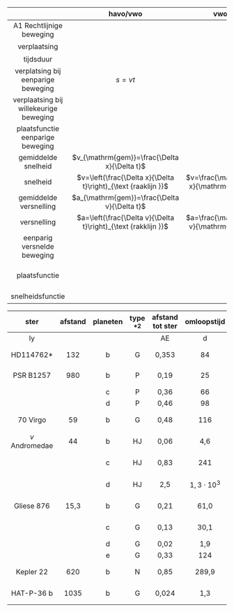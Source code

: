 |                                        |                            havo/vwo                            |                  vwo                   |                overige                |
| :------------------------------------: | :------------------------------------------------------------: | :------------------------------------: | :-----------------------------------: |
|        A1 Rechtlijnige beweging        |                                                                |                                        |                                       |
|              verplaatsing              |                                                                |                                        |          $\Delta x=x_2-x_1$           |
|               tijdsduur                |                                                                |                                        |          $\Delta t=t_2-t_1$           |
|   verplatsing bij eenparige beweging   |                            $s=v t$                             |                                        |                                       |
| verplaatsing bij willekeurige beweging |                                                                |                                        |        $s=v_{\mathrm{gcm}} t$         |
|    plaatsfunctie eenparige beweging    |                                                                |                                        |           $x_{(t)}=x_0+v t$           |
|          gemiddelde snelheid           |          $v_{\mathrm{gem}}=\frac{\Delta x}{\Delta t}$          |                                        |                                       |
|                snelheid                | $v=\left(\frac{\Delta x}{\Delta t}\right)_{\text {raaklijn }}$ | $v=\frac{\mathrm{d} x}{\mathrm{~d} t}$ |            $v=x^{\prime}$             |
|         gemiddelde versnelling         |          $a_{\mathrm{gem}}=\frac{\Delta v}{\Delta t}$          |                                        |                                       |
|              versnelling               | $a=\left(\frac{\Delta v}{\Delta t}\right)_{\text {rakklijn }}$ | $a=\frac{\mathrm{d} v}{\mathrm{~d} t}$ |   $a=v^{\prime}=x^{\prime \prime}$    |
|      eenparig versnelde beweging       |                                                                |                                        |                                       |
|             plaatsfunctie              |                                                                |                                        | $x_{(t)}=x_0+v_0 t+\frac{1}{2} a t^2$ |
|            snelheidsfunctie            |                                                                |                                        |           $v_{(t)}=v_0+a t$           |

|      ster      | afstand | planeten | type ${ }^{* 2}$ | afstand tot ster |   omloopstijd    |      straal       |      massa       | ontdekking |
| :------------: | :-----: | :------: | :--------------: | :--------------: | :--------------: | :---------------: | :--------------: | :--------: |
|       ly       |         |          |                  |        AE        |        d         |         m         |   $m_{\oplus}$   |            |
|   HD114762*    |   132   |    b     |        G         |      0,353       |        84        |                   |     $>3500$      |    1989    |
|   PSR B1257    |   980   |    b     |        P         |       0,19       |        25        | $1,4 \cdot 10^4$  |  $5 \cdot 10^5$  |    1991    |
|                |         |    c     |        P         |       0,36       |        66        |                   |                  |    1994    |
|                |         |    d     |        P         |       0,46       |        98        |                   |                  |    1994    |
|    70 Virgo    |   59    |    b     |        G         |       0,48       |       116        | $1,3 \cdot 10^9$  |       2400       |    1996    |
| $v$ Andromedae |   44    |    b     |        HJ        |       0,06       |       4,6        |                   | $2,3 \cdot 10^2$ |    1996    |
|                |         |    c     |        HJ        |       0,83       |       241        |                   | $6,7 \cdot 10^2$ |    1999    |
|                |         |    d     |        HJ        |       2,5        | $1,3 \cdot 10^3$ |                   | $1,5 \cdot 10^3$ |    1999    |
|   Gliese 876   |  15,3   |    b     |        G         |       0,21       |       61,0       |                   |  $6 \cdot 10^2$  |    1998    |
|                |         |    c     |        G         |       0,13       |       30,1       |                   | $1,8 \cdot 10^2$ |    2000    |
|                |         |    d     |        G         |       0,02       |       1,9        |                   |       7,5        |    2005    |
|                |         |    e     |        G         |       0,33       |       124        |                   |        15        |    2010    |
|   Kepler 22    |   620   |    b     |        N         |       0,85       |      289,9       | $1,53 \cdot 10^7$ |        35        |    2011    |
|   HAT-P-36 b   |  1035   |    b     |        G         |      0,024       |       1,3        | $8,9 \cdot 10^7$  | $5,9 \cdot 10^2$ |    2011    |
